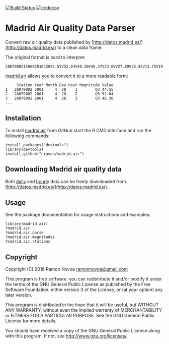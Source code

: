 [![Build Status](https://travis-ci.org/nramon/madrid.air.svg?branch=master)](https://travis-ci.org/nramon/madrid.air) [![codecov](https://codecov.io/gh/nramon/madrid.air/branch/master/graph/badge.svg)](https://codecov.io/gh/nramon/madrid.air)

# Madrid Air Quality Data Parser

Convert raw air quality data published by [http://datos.madrid.es/](http://datos.madrid.es/) to a clean data frame.

The original format is hard to interpret:

```
2807900214060201042844.55V52.04V48.30V48.37V23.60V27.89V28.42V13.75V19.11V38.89V26.32V27.05V41.60V46.91V58.52V77.15V74.55V60.91V52.33V46.20V23.47V9.500V12.24V18.92V
```

[madrid.air](https://github.com/nramon/madrid.air) allows you to convert it to a more readable form:

```
     Station Year Month Day Hour Magnitude Value
1	28079002 2001     4  28    1        O3 44.55
2	28079002 2001     4  28    2        O3 52.04
3	28079002 2001     4  28    3        O3 48.30
...
```

## Installation

To install [madrid.air](https://github.com/nramon/madrid.air) from GitHub start the R CMD interface and run the following commands:

```
install.packages("devtools")
library(devtools)
install_github("nramon/madrid.air")
```

## Downloading Madrid air quality data

Both [daily](http://datos.madrid.es/sites/v/index.jsp?vgnextoid=aecb88a7e2b73410VgnVCM2000000c205a0aRCRD&vgnextchannel=374512b9ace9f310VgnVCM100000171f5a0aRCRD) and [hourly](http://datos.madrid.es/sites/v/index.jsp?vgnextoid=f3c0f7d512273410VgnVCM2000000c205a0aRCRD&vgnextchannel=374512b9ace9f310VgnVCM100000171f5a0aRCRD) data can be freely downloaded from [http://datos.madrid.es/](http://datos.madrid.es/).

## Usage

See the package documentation for usage instructions and examples:

```
library(madrid.air)
?madrid.air
?madrid.air.parse
?madrid.air.magnitudes
?madrid.air.stations
```

## Copyright

Copyright (C) 2016 Ramon Novoa <ramonnovoa@gmail.com>

This program is free software: you can redistribute it and/or modify
it under the terms of the GNU General Public License as published by
the Free Software Foundation, either version 3 of the License, or
(at your option) any later version.

This program is distributed in the hope that it will be useful,
but WITHOUT ANY WARRANTY; without even the implied warranty of
MERCHANTABILITY or FITNESS FOR A PARTICULAR PURPOSE.  See the
GNU General Public License for more details.

You should have received a copy of the GNU General Public License
along with this program.  If not, see <http://www.gnu.org/licenses/>.
